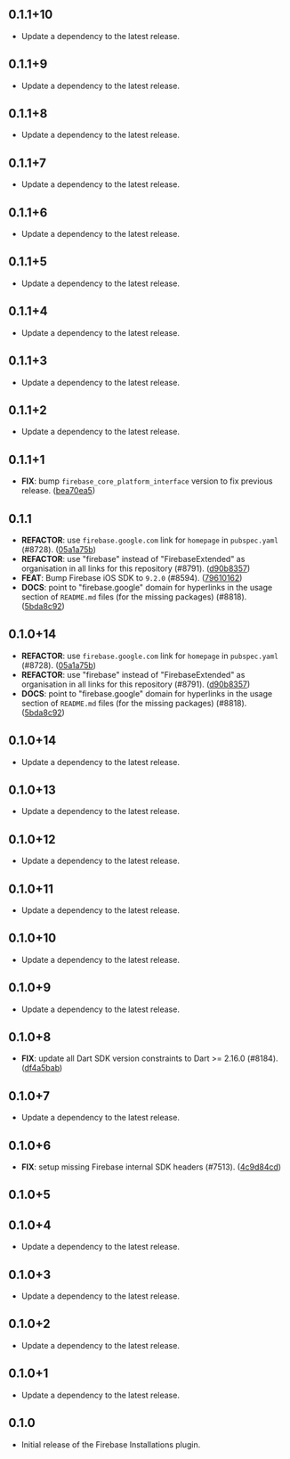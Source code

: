 ## 0.1.1+10

 - Update a dependency to the latest release.

## 0.1.1+9

 - Update a dependency to the latest release.

## 0.1.1+8

 - Update a dependency to the latest release.

## 0.1.1+7

 - Update a dependency to the latest release.

## 0.1.1+6

 - Update a dependency to the latest release.

## 0.1.1+5

 - Update a dependency to the latest release.

## 0.1.1+4

 - Update a dependency to the latest release.

## 0.1.1+3

 - Update a dependency to the latest release.

## 0.1.1+2

 - Update a dependency to the latest release.

## 0.1.1+1

 - **FIX**: bump `firebase_core_platform_interface` version to fix previous release. ([bea70ea5](https://github.com/firebase/flutterfire/commit/bea70ea5cbbb62cbfd2a7a74ae3a07cb12b3ee5a))

## 0.1.1

 - **REFACTOR**: use `firebase.google.com` link for `homepage` in `pubspec.yaml` (#8728). ([05a1a75b](https://github.com/firebase/flutterfire/commit/05a1a75bce84c1c73547485fe406ec430aefdf40))
 - **REFACTOR**: use "firebase" instead of "FirebaseExtended" as organisation in all links for this repository (#8791). ([d90b8357](https://github.com/firebase/flutterfire/commit/d90b8357db01d65e753021358668f0b129713e6b))
 - **FEAT**: Bump Firebase iOS SDK to `9.2.0` (#8594). ([79610162](https://github.com/firebase/flutterfire/commit/79610162460b8877f3bc727464a7065106f08079))
 - **DOCS**: point to "firebase.google" domain for hyperlinks in the usage section of `README.md` files (for the missing packages) (#8818). ([5bda8c92](https://github.com/firebase/flutterfire/commit/5bda8c92be1651a941d1285d36e885ee0b967b11))

## 0.1.0+14

 - **REFACTOR**: use `firebase.google.com` link for `homepage` in `pubspec.yaml` (#8728). ([05a1a75b](https://github.com/firebase/flutterfire/commit/05a1a75bce84c1c73547485fe406ec430aefdf40))
 - **REFACTOR**: use "firebase" instead of "FirebaseExtended" as organisation in all links for this repository (#8791). ([d90b8357](https://github.com/firebase/flutterfire/commit/d90b8357db01d65e753021358668f0b129713e6b))
 - **DOCS**: point to "firebase.google" domain for hyperlinks in the usage section of `README.md` files (for the missing packages) (#8818). ([5bda8c92](https://github.com/firebase/flutterfire/commit/5bda8c92be1651a941d1285d36e885ee0b967b11))

## 0.1.0+14

 - Update a dependency to the latest release.

## 0.1.0+13

 - Update a dependency to the latest release.

## 0.1.0+12

 - Update a dependency to the latest release.

## 0.1.0+11

 - Update a dependency to the latest release.

## 0.1.0+10

 - Update a dependency to the latest release.

## 0.1.0+9

 - Update a dependency to the latest release.

## 0.1.0+8

 - **FIX**: update all Dart SDK version constraints to Dart >= 2.16.0 (#8184). ([df4a5bab](https://github.com/firebase/flutterfire/commit/df4a5bab3c029399b4f257a5dd658d302efe3908))

## 0.1.0+7

 - Update a dependency to the latest release.

## 0.1.0+6

 - **FIX**: setup missing Firebase internal SDK headers (#7513). ([4c9d84cd](https://github.com/firebase/flutterfire/commit/4c9d84cdc3f491c7d9c1421e7651742e5c2ccc1e))

## 0.1.0+5


## 0.1.0+4

 - Update a dependency to the latest release.

## 0.1.0+3

 - Update a dependency to the latest release.

## 0.1.0+2

 - Update a dependency to the latest release.

## 0.1.0+1

 - Update a dependency to the latest release.

## 0.1.0

 - Initial release of the Firebase Installations plugin.

